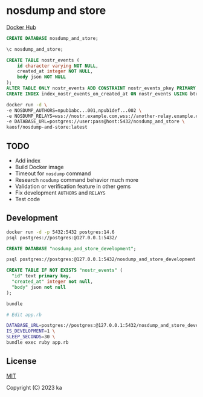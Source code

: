 # nosdump and store

[Docker Hub](https://hub.docker.com/r/kaosf/nosdump-and-store)

```sql
CREATE DATABASE nosdump_and_store;

\c nosdump_and_store;

CREATE TABLE nostr_events (
    id character varying NOT NULL,
    created_at integer NOT NULL,
    body json NOT NULL
);
ALTER TABLE ONLY nostr_events ADD CONSTRAINT nostr_events_pkey PRIMARY KEY (id);
CREATE INDEX index_nostr_events_on_created_at ON nostr_events USING btree (created_at);
```

```sh
docker run -d \
-e NOSDUMP_AUTHORS=npub1abc...001,npub1def...002 \
-e NOSDUMP_RELAYS=wss://nostr.example.com,wss://another-relay.example.com \
-e DATABASE_URL=postgres://user:pass@host:5432/nosdump_and_store \
kaosf/nosdump-and-store:latest
```

## TODO

- Add index
- Build Docker image
- Timeout for `nosdump` command
- Research `nosdump` command behavior much more
- Validation or verification feature in other gems
- Fix development `AUTHORS` and `RELAYS`
- Test code

## Development

```sh
docker run -d -p 5432:5432 postgres:14.6
psql postgres://postgres:@127.0.0.1:5432/
```

```sql
CREATE DATABASE "nosdump_and_store_development";
```

```sh
psql postgres://postgres:@127.0.0.1:5432/nosdump_and_store_development
```

```sql
CREATE TABLE IF NOT EXISTS "nostr_events" (
  "id" text primary key,
  "created_at" integer not null,
  "body" json not null
);
```

```sh
bundle

# Edit app.rb

DATABASE_URL=postgres://postgres:@127.0.0.1:5432/nosdump_and_store_development \
IS_DEVELOPMENT=1 \
SLEEP_SECONDS=30 \
bundle exec ruby app.rb
```

## License

[MIT](http://opensource.org/licenses/MIT)

Copyright (C) 2023 ka
